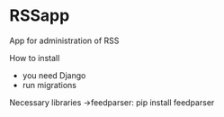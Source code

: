 # RSSapp
App for administration of RSS

How to install
- you need Django
- run migrations

Necessary libraries
->feedparser:
  pip install feedparser
